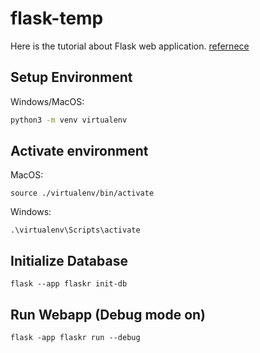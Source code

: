 # flask-temp
Here is the tutorial about Flask web application. [refernece](https://flask.palletsprojects.com/en/3.0.x/)

## Setup Environment
Windows/MacOS:
``` bash
python3 -m venv virtualenv
```

## Activate environment 
MacOS:
```
source ./virtualenv/bin/activate
```
Windows:
```
.\virtualenv\Scripts\activate
```

## Initialize Database
```
flask --app flaskr init-db
```

## Run Webapp (Debug mode on)
```
flask -app flaskr run --debug
```

